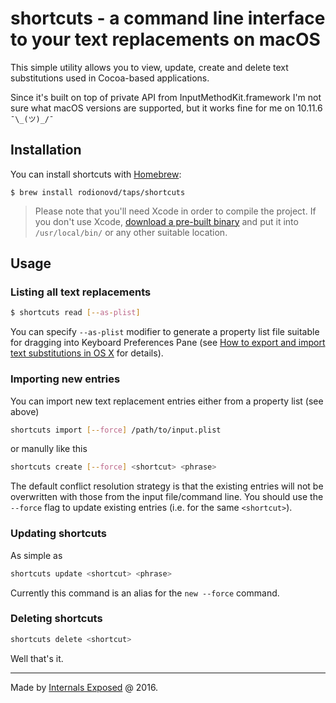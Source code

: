 # shortcuts - a command line interface to your text replacements on macOS

This simple utility allows you to view, update, create and delete text substitutions used in Cocoa-based applications.

Since it's built on top of private API from InputMethodKit.framework I'm not sure what macOS versions are supported, but it works fine for me on 10.11.6 `¯\_(ツ)_/¯` 


## Installation

You can install shortcuts with [Homebrew](http://brew.sh):

```shell
$ brew install rodionovd/taps/shortcuts
```

> Please note that you'll need Xcode in order to compile the project. If you don't use Xcode, [download a pre-built binary](https://github.com/rodionovd/shortcuts/releases) and put it into `/usr/local/bin/` or any other suitable location.

## Usage

### Listing all text replacements

```bash
$ shortcuts read [--as-plist]
```

You can specify `--as-plist` modifier to generate a property list file suitable for dragging into Keyboard Preferences Pane (see [How to export and import text substitutions in OS X](https://support.apple.com/en-au/HT204006) for details). 

### Importing new entries 

You can import new text replacement entries either from a property list (see above)

```bash
shortcuts import [--force] /path/to/input.plist
```

or manully like this


```bash
shortcuts create [--force] <shortcut> <phrase>
```

The default conflict resolution strategy is that the existing entries will not be overwritten with those from the input file/command line. You should use the `--force` flag to update existing entries (i.e. for the same `<shortcut>`).


### Updating shortcuts

As simple as

```bash
shortcuts update <shortcut> <phrase>
```

Currently this command is an alias for the `new --force` command.

### Deleting shortcuts

```bash
shortcuts delete <shortcut>
```

Well that's it.

------

Made by [Internals Exposed](http://internals.exposed) @ 2016.
